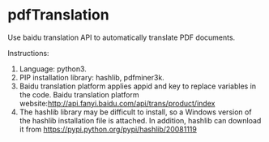 # pdfTranslation
Use baidu translation API to automatically translate PDF documents.

Instructions:
1. Language: python3.
2. PIP installation library: hashlib, pdfminer3k.
3. Baidu translation platform applies appid and key to replace variables in the code.
Baidu translation platform website:http://api.fanyi.baidu.com/api/trans/product/index
4. The hashlib library may be difficult to install, so a Windows version of the hashlib installation file is attached.
In addition, hashlib can download it from https://pypi.python.org/pypi/hashlib/20081119
